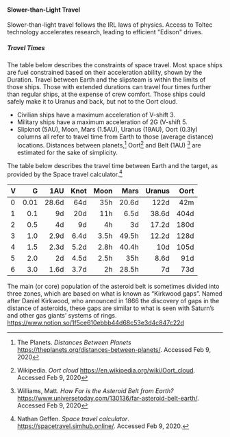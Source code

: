 #### Slower-than-Light Travel

Slower-than-light travel follows the IRL laws of physics. Access to Toltec technology accelerates research, leading to efficient "Edison" drives.

##### Travel Times

The table below describes the constraints of space travel. Most space ships are fuel constrained based on their acceleration ability, shown by the Duration. Travel between Earth and the slipsteam is within the limits of those ships. Those with extended durations can travel four times further than regular ships, at the expense of crew comfort. Those ships could safely make it to Uranus and back, but not to the Oort cloud.

* Civilian ships have a maximum acceleration of V-shift 3.
* Military ships have a maximum acceleration of 2G (V-shift 5.
* Slipknot (5AU), Moon, Mars (1.5AU), Uranus (19AU), Oort (0.3ly) columns all refer to travel time from Earth to those (average distance) locations. Distances between planets,[^sol-distance] Oort[^oort-distance] and Belt (1AU) [^belt-distance] are estimated for the sake of simplicity.

The table below describes the travel time between Earth and the target, as provided by the Space travel calculator.[^stl-calc]

[^belt-distance]: Williams, Matt. _How Far is the Asteroid Belt from Earth?_ https://www.universetoday.com/130136/far-asteroid-belt-earth/. Accessed Feb 9, 2020
[^oort-distance]: Wikipedia. _Oort cloud_ https://en.wikipedia.org/wiki/Oort_cloud. Accessed Feb 9, 2020
[^sol-distance]: The Planets. _Distances Between Planets_ https://theplanets.org/distances-between-planets/. Accessed Feb 9, 2020
[^stl-calc]: Nathan Geffen. _Space travel calculator_. https://spacetravel.simhub.online/. Accessed Feb 9, 2020.


| V   | G | 1AU | Knot | Moon | Mars | Uranus | Oort |
| -    | --: | --:    |    --: |    --:         |    --: |   --: |   --: |
| 0   | 0.01 | 28.6d | 64d | 35h | 20.6d | 122d | 42m |
| 1   | 0.1   | 9d       | 20d | 11h | 6.5d   | 38.6d | 404d |
| 2   |  0.5  |  4d      | 9d   |  4h    |     3d   | 17.2d | 180d |
| 3   |  1.0  |  2.9d  | 6.4d | 3.5h | 49.5h |  12.2d | 128d |
| 4   |   1.5 |   2.3d | 5.2d | 2.8h | 40.4h | 10d | 105d |
| 5   |   2.0 |  2d     |  4.5d | 2.5h | 35h   | 8.6d | 91d |
| 6   |   3.0 |  1.6d  | 3.7d | 2h    | 28.5h | 7d | 73d |


The main (or core) population of the asteroid belt is sometimes divided into three zones, which are based on what is known as “Kirkwood gaps”. Named after Daniel Kirkwood, who announced in 1866 the discovery of gaps in the distance of asteroids, these gaps are similar to what is seen with Saturn’s and other gas giants’ systems of rings. https://www.notion.so/1f5ce610ebbb44d68c53e3d4c847c22d
